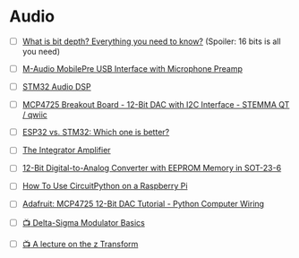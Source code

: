 # Audio


- [ ] [What is bit depth? Everything you need to know?](https://www.soundguys.com/audio-bit-depth-explained-23706) (Spoiler: 16 bits is all you need)
- [ ] [M-Audio MobilePre USB Interface with Microphone Preamp](https://www.zzounds.com/item--MDOMOBILEPRE)
- [ ] [STM32 Audio DSP](https://www.youtube.com/playlist?list=PLTNEB0-EzPluXh0d_5zRprbgRfgkrYxfO)
- [ ] [MCP4725 Breakout Board - 12-Bit DAC with I2C Interface - STEMMA QT / qwiic](https://www.adafruit.com/product/935)
- [ ] [ESP32 vs. STM32: Which one is better?](https://www.utmel.com/components/esp32-vs-stm32-which-one-is-better?id=1383)
- [ ] [The Integrator Amplifier](https://www.electronics-tutorials.ws/opamp/opamp_6.html)
- [ ] [12-Bit Digital-to-Analog Converter with EEPROM Memory in SOT-23-6](https://ww1.microchip.com/downloads/en/devicedoc/22039d.pdf)
- [ ] [How To Use CircuitPython on a Raspberry Pi](https://www.tomshardware.com/how-to/use-circuitpython-raspberry-pi)
- [ ] [Adafruit: MCP4725 12-Bit DAC Tutorial - Python Computer Wiring](https://learn.adafruit.com/mcp4725-12-bit-dac-tutorial?view=all#python-computer-wiring-2997763)


- [ ] [:tv: Delta-Sigma Modulator Basics](https://www.youtube.com/watch?v=NrkFd7h6R2Y)
- [ ] [:tv: A lecture on the z Transform](https://www.youtube.com/watch?v=dq7-Bqu8HRA)

